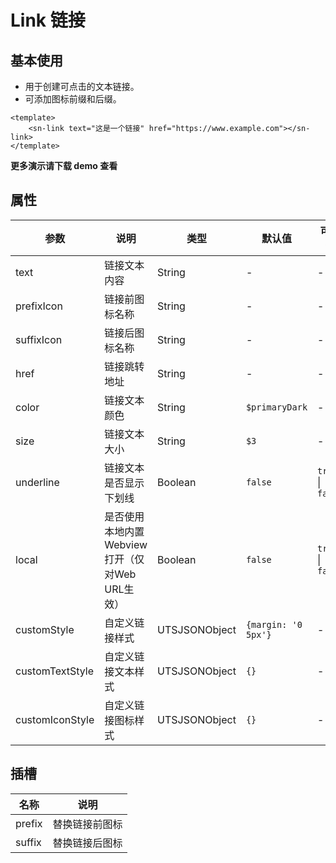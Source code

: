 # Link 链接
## 基本使用
- 用于创建可点击的文本链接。
- 可添加图标前缀和后缀。
```vue
<template>
	<sn-link text="这是一个链接" href="https://www.example.com"></sn-link>
</template>
```
**更多演示请下载 demo 查看**

## 属性
| 参数            | 说明                                             | 类型          | 默认值              | 可选值            |
| --------------- | ------------------------------------------------ | ------------- | ------------------- | ----------------- |
| text            | 链接文本内容                                     | String        | -                   | -                 |
| prefixIcon      | 链接前图标名称                                   | String        | -                   | -                 |
| suffixIcon      | 链接后图标名称                                   | String        | -                   | -                 |
| href            | 链接跳转地址                                     | String        | -                   | -                 |
| color           | 链接文本颜色                                     | String        | `$primaryDark`      | -                 |
| size            | 链接文本大小                                     | String        | `$3`                | -                 |
| underline       | 链接文本是否显示下划线                           | Boolean       | `false`             | `true` \| `false` |
| local           | 是否使用本地内置 Webview 打开（仅对Web URL生效） | Boolean       | `false`             | `true` \| `false` |
| customStyle     | 自定义链接样式                                   | UTSJSONObject | `{margin: '0 5px'}` | -                 |
| customTextStyle | 自定义链接文本样式                               | UTSJSONObject | `{}`                | -                 |
| customIconStyle | 自定义链接图标样式                               | UTSJSONObject | `{}`                | -                 |
## 插槽
| 名称   | 说明           |
| ------ | -------------- |
| prefix | 替换链接前图标 |
| suffix | 替换链接后图标 |
<DemoPhone name="sn-link" />